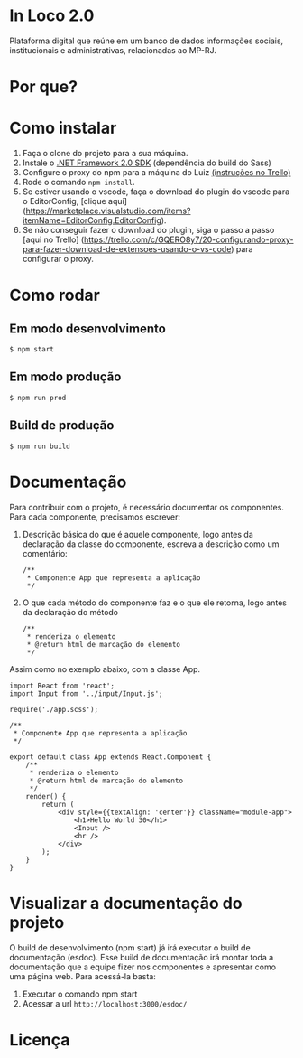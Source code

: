# In Loco 2.0

Plataforma digital que reúne em um banco de dados informações sociais, institucionais e administrativas, relacionadas ao MP-RJ.

# Por que?

# Como instalar
1. Faça o clone do projeto para a sua máquina.
1. Instale o [.NET Framework 2.0 SDK](https://www.microsoft.com/en-us/download/confirmation.aspx?id=15354) (dependência do build do Sass)
1. Configure o proxy do npm para a máquina do Luiz [(instruções no Trello)](https://trello.com/c/mA3muQy4/28-configurando-proxies-git-npm-vscode-urls)
1. Rode o comando `npm install`.
1. Se estiver usando o vscode, faça o download do plugin do vscode para o EditorConfig, [clique aqui] (https://marketplace.visualstudio.com/items?itemName=EditorConfig.EditorConfig).
1. Se não conseguir fazer o download do plugin, siga o passo a passo [aqui no Trello] (https://trello.com/c/GQERO8y7/20-configurando-proxy-para-fazer-download-de-extensoes-usando-o-vs-code) para configurar o proxy.

# Como rodar

## Em modo desenvolvimento

```
$ npm start
```

## Em modo produção

```
$ npm run prod
```

## Build de produção

```
$ npm run build
```

# Documentação
Para contribuir com o projeto, é necessário documentar os componentes. Para cada componente, precisamos escrever:
1. Descrição básica do que é aquele componente, logo antes da declaração da classe do componente, escreva a descrição como um comentário:
    ```
    /**
     * Componente App que representa a aplicação
     */
     ```
1. O que cada método do componente faz e o que ele retorna, logo antes da declaração do método
    ```
    /**
     * renderiza o elemento
     * @return html de marcação do elemento
     */
     ```

Assim como no exemplo abaixo, com a classe App.
```
import React from 'react';
import Input from '../input/Input.js';

require('./app.scss');

/**
 * Componente App que representa a aplicação
 */

export default class App extends React.Component {
    /**
     * renderiza o elemento
     * @return html de marcação do elemento
     */
    render() {
        return (
            <div style={{textAlign: 'center'}} className="module-app">
                <h1>Hello World 30</h1>
                <Input />
                <hr />
            </div>
        );
    }
}
```
# Visualizar a documentação do projeto
O build de desenvolvimento (npm start) já irá executar o build de documentação (esdoc). Esse build de documentação irá montar toda a documentação que a equipe fizer nos componentes e apresentar como uma página web. Para acessá-la basta:
1. Executar o comando npm start
1. Acessar a url `http://localhost:3000/esdoc/`


# Licença
